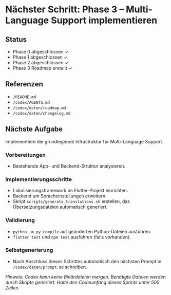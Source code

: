 # Nächster Schritt: Phase 3 – Multi-Language Support implementieren

## Status
- Phase 0 abgeschlossen ✓
- Phase 1 abgeschlossen ✓
- Phase 2 abgeschlossen ✓
- Phase 3 Roadmap erstellt ✓

## Referenzen
- `/README.md`
- `/codex/AGENTS.md`
- `/codex/daten/roadmap.md`
- `/codex/daten/changelog.md`

## Nächste Aufgabe
Implementiere die grundlegende Infrastruktur für Multi-Language Support.

### Vorbereitungen
- Bestehende App- und Backend-Struktur analysieren.

### Implementierungsschritte
- Lokalisierungsframework im Flutter-Projekt einrichten.
- Backend um Spracheinstellungen erweitern.
- Skript `scripts/generate_translations.sh` erstellen, das Übersetzungsdateien automatisch generiert.

### Validierung
- `python -m py_compile` auf geänderten Python-Dateien ausführen.
- `flutter test` und `npm test` ausführen (falls vorhanden).

### Selbstgenerierung
- Nach Abschluss dieses Schrittes automatisch den nächsten Prompt in `/codex/daten/prompt.md` schreiben.

*Hinweis: Codex kann keine Binärdateien mergen. Benötigte Dateien werden durch Skripte generiert. Halte den Codeumfang dieses Sprints unter 500 Zeilen.*

